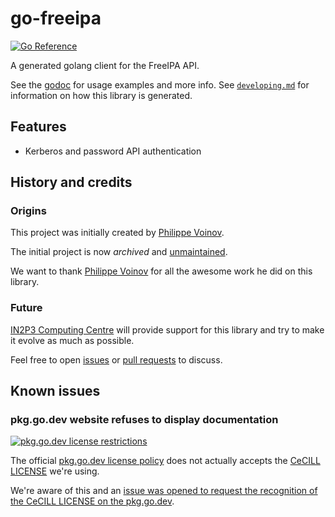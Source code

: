 # go-freeipa

[![Go Reference](https://pkg.go.dev/badge/github.com/infra-monkey/go-freeipa.svg)](https://pkg.go.dev/github.com/infra-monkey/go-freeipa)

A generated golang client for the FreeIPA API.

See the [godoc](https://godoc.org/github.com/infra-monkey/go-freeipa/freeipa) for
usage examples and more info. See
[`developing.md`](https://github.com/infra-monkey/go-freeipa/blob/master/developing.md)
for information on how this library is generated.

## Features

* Kerberos and password API authentication

## History and credits

### Origins

This project was initially created by [Philippe Voinov](https://github.com/tehwalris).

The initial project is now _archived_ and [unmaintained](https://github.com/tehwalris/go-freeipa#unmaintained).

We want to thank [Philippe Voinov](https://github.com/tehwalris) for all the awesome work he did on this library.

### Future

[IN2P3 Computing Centre](https://cc.in2p3.fr) will provide support for this library and try to make it evolve as much as possible.

Feel free to open [issues](https://github.com/infra-monkey/go-freeipa/issues) or [pull requests](https://github.com/infra-monkey/go-freeipa/pulls) to discuss.

## Known issues

### pkg.go.dev website refuses to display documentation

[![pkg.go.dev license restrictions](doc/go_freeipa_doc_license_issue.png)](https://pkg.go.dev/github.com/infra-monkey/go-freeipa/freeipa)

The official [pkg.go.dev license policy](https://pkg.go.dev/license-policy) does not actually accepts the [CeCILL LICENSE](https://cecill.info/index.en.html) we're using.

We're aware of this and an [issue was opened to request the recognition of the CeCILL LICENSE on the pkg.go.dev](https://github.com/golang/go/issues/52126).
